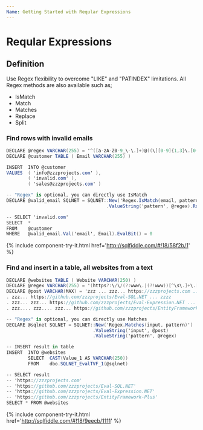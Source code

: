 ```yaml
---
Name: Getting Started with Reqular Expressions
---
```


# Reqular Expressions

## Definition

Use Regex flexibility to overcome "LIKE" and "PATINDEX" limitations. All Regex methods are also available such as;

 - IsMatch
 - Match
 - Matches
 - Replace
 - Split

### Find rows with invalid emails


```csharp
DECLARE @regex VARCHAR(255) = '^([a-zA-Z0-9_\-\.]+)@((\[[0-9]{1,3}\.[0-9]{1,3}\.[0-9]{1,3}\.)|(([a-zA-Z0-9\-]+\.)+))([a-zA-Z]{2,4}|[0-9]{1,3})(\]?)$'
DECLARE @customer TABLE ( Email VARCHAR(255) )

INSERT  INTO @customer
VALUES  ( 'info@zzzprojects.com' ),
        ( 'invalid.com' ),
        ( 'sales@zzzprojects.com' )

-- "Regex" is optional, you can directly use IsMatch
DECLARE @valid_email SQLNET = SQLNET::New('Regex.IsMatch(email, pattern)')
                                     .ValueString('pattern', @regex).Root()

-- SELECT 'invalid.com'
SELECT  *
FROM    @customer
WHERE   @valid_email.Val('email', Email).EvalBit() = 0
```
{% include component-try-it.html href='http://sqlfiddle.com/#!18/58f2b/1' %}

### Find and insert in a table, all websites from a text



```csharp
DECLARE @websites TABLE ( Website VARCHAR(250) )
DECLARE @regex VARCHAR(255) = '(https?:\/\/(?:www\.|(?!www))[^\s\.]+\.[^\s]{2,}|www\.[^\s]+\.[^\s]{2,})'
DECLARE @post VARCHAR(MAX) = 'zzz ... zzz... https://zzzprojects.com ... zzzz
. zzz... https://github.com/zzzprojects/Eval-SQL.NET ... zzzz
. zzz... zzz... https://github.com/zzzprojects/Eval-Expression.NET ... zzzz
. zzz.... zzz.... zzz... https://github.com/zzzprojects/EntityFramework-Plus ... zzzz'

-- "Regex" is optional, you can directly use Matches
DECLARE @sqlnet SQLNET = SQLNET::New('Regex.Matches(input, pattern)')
                                .ValueString('input', @post)
								.ValueString('pattern', @regex)

-- INSERT result in table
INSERT  INTO @websites
        SELECT  CAST(Value_1 AS VARCHAR(250))
        FROM    dbo.SQLNET_EvalTVF_1(@sqlnet)

-- SELECT result
-- 'https://zzzprojects.com'
-- 'https://github.com/zzzprojects/Eval-SQL.NET'
-- 'https://github.com/zzzprojects/Eval-Expression.NET'
-- 'https://github.com/zzzprojects/EntityFramework-Plus'
SELECT * FROM @websites
```
{% include component-try-it.html href='http://sqlfiddle.com/#!18/9eecb/1111' %}
